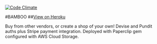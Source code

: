 [![Code Climate](https://codeclimate.com/github/mariacassino/bamboo/badges/gpa.svg)](https://codeclimate.com/github/mariacassino/bamboo)

#BAMBOO
##[View on Heroku](https://bamboo-shopper.herokuapp.com/)

Buy from other vendors, or create a shop of your own! Devise and Pundit auths plus Stripe payment integration. Deployed with Paperclip gem configured with AWS Cloud Storage.
